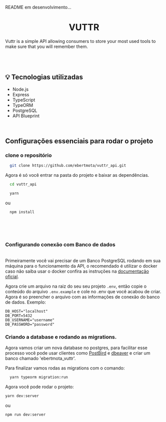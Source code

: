 README em desenvolvimento...


<h1 align="center">VUTTR</h1>

Vuttr is a simple API allowing consumers to store your most used tools to make sure that you will remember them.

<br />
<br />


## :bulb: Tecnologias utilizadas
 
 * Node.js
 * Express
 * TypeScript
 * TypeORM
 * PostgreSQL
 * API Blueprint

<br />


<h2>Configurações essenciais para rodar o projeto</h2>
<h3>clone o repositório</h3>

```sh
  git clone https://github.com/ebertmota/vuttr_api.git
```
Agora é só você entrar na pasta do projeto e baixar as dependências.
 
```sh
  cd vuttr_api
```


```sh
  yarn 
 ```
 
 ou

```sh
  npm install
  
  ```
<br />
<br />
  
<h3>Configurando conexão com Banco de dados</h3>
<br />
  Primeiramente você vai precisar de um Banco PostgreSQL rodando em sua máquina para o funcionamento da API, o recomendado é utilizar o docker caso não saiba usar o docker confira as instruções na <a href="https://docs.docker.com/engine/examples/postgresql_service/">documentação oficial</a>.
 
 Agora crie um arquivo na raiz do seu seu projeto ```.env```, então copie o conteúdo do arquivo ```.env.example``` e cole no .env que você acabou de criar.
 Agora é so preencher o arquivo com as informações de conexão do banco de dados. Exemplo:
 ```
DB_HOST="localhost"
DB_PORT=5432
DB_USERNAME="username"
DB_PASSWORD="password"

```

<h3>Criando a database e rodando as migrations.</h3>
Agora vamos criar um nova database no postgres, para facilitar esse processo você pode usar clientes como <a href="https://www.electronjs.org/apps/postbird">PostBird</a> e  <a href="https://dbeaver.io/">dbeaver</a> e criar um banco chamado 'ebertmota_vuttr'.

Para finalizar vamos rodas as migrations com o comando:
```bash
  yarn typeorm migration:run
```

Agora você pode rodar o projeto:
```bash
yarn dev:server
```

ou

```bash
npm run dev:server
```
